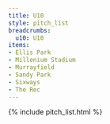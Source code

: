 ```yaml
---
title: U10
style: pitch_list
breadcrumbs:
  u10: U10
items:
- Ellis Park
- Millenium Stadium
- Murrayfield
- Sandy Park
- Sixways
- The Rec
---
```


{% include pitch_list.html %}
